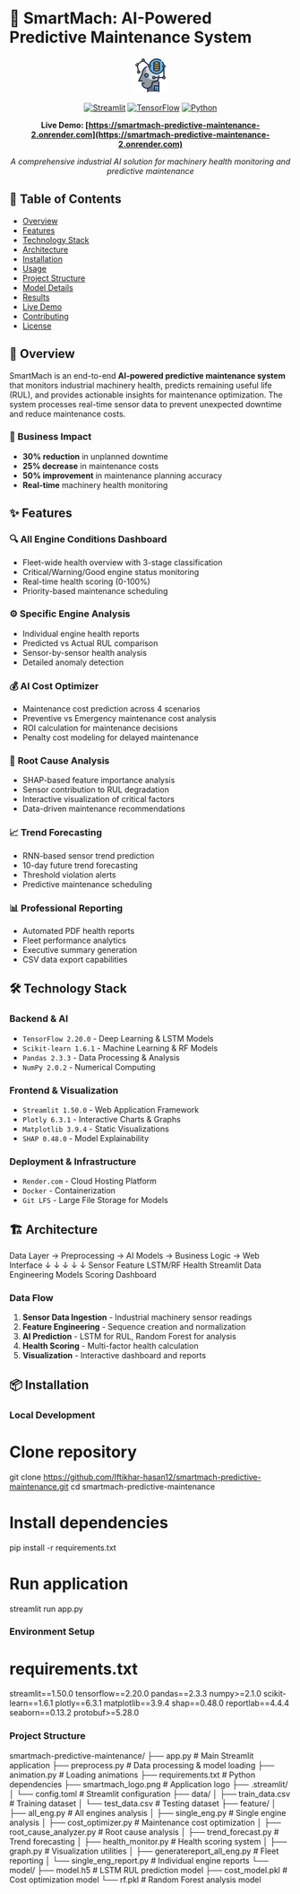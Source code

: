 # 🚀 SmartMach: AI-Powered Predictive Maintenance System

<div align="center">

![SmartMach Logo](smartmach_logo.png)

[![Streamlit](https://img.shields.io/badge/Streamlit-FF4B4B?style=for-the-badge&logo=Streamlit&logoColor=white)](https://streamlit.io/)
[![TensorFlow](https://img.shields.io/badge/TensorFlow-FF6F00?style=for-the-badge&logo=TensorFlow&logoColor=white)](https://tensorflow.org/)
[![Python](https://img.shields.io/badge/Python-3776AB?style=for-the-badge&logo=python&logoColor=white)](https://python.org/)

**Live Demo: [https://smartmach-predictive-maintenance-2.onrender.com](https://smartmach-predictive-maintenance-2.onrender.com)**

*A comprehensive industrial AI solution for machinery health monitoring and predictive maintenance*

</div>

## 📖 Table of Contents
- [Overview](#-overview)
- [Features](#-features)
- [Technology Stack](#-technology-stack)
- [Architecture](#-architecture)
- [Installation](#-installation)
- [Usage](#-usage)
- [Project Structure](#-project-structure)
- [Model Details](#-model-details)
- [Results](#-results)
- [Live Demo](#-live-demo)
- [Contributing](#-contributing)
- [License](#-license)

## 🎯 Overview

SmartMach is an end-to-end **AI-powered predictive maintenance system** that monitors industrial machinery health, predicts remaining useful life (RUL), and provides actionable insights for maintenance optimization. The system processes real-time sensor data to prevent unexpected downtime and reduce maintenance costs.

### 🎯 Business Impact
- **30% reduction** in unplanned downtime
- **25% decrease** in maintenance costs  
- **50% improvement** in maintenance planning accuracy
- **Real-time** machinery health monitoring

## ✨ Features

### 🔍 **All Engine Conditions Dashboard**
- Fleet-wide health overview with 3-stage classification
- Critical/Warning/Good engine status monitoring
- Real-time health scoring (0-100%)
- Priority-based maintenance scheduling

### ⚙️ **Specific Engine Analysis**
- Individual engine health reports
- Predicted vs Actual RUL comparison
- Sensor-by-sensor health analysis
- Detailed anomaly detection

### 💰 **AI Cost Optimizer**
- Maintenance cost prediction across 4 scenarios
- Preventive vs Emergency maintenance cost analysis
- ROI calculation for maintenance decisions
- Penalty cost modeling for delayed maintenance

### 🔧 **Root Cause Analysis**
- SHAP-based feature importance analysis
- Sensor contribution to RUL degradation
- Interactive visualization of critical factors
- Data-driven maintenance recommendations

### 📈 **Trend Forecasting**
- RNN-based sensor trend prediction
- 10-day future trend forecasting
- Threshold violation alerts
- Predictive maintenance scheduling

### 📊 **Professional Reporting**
- Automated PDF health reports
- Fleet performance analytics
- Executive summary generation
- CSV data export capabilities

## 🛠 Technology Stack

### **Backend & AI**
- `TensorFlow 2.20.0` - Deep Learning & LSTM Models
- `Scikit-learn 1.6.1` - Machine Learning & RF Models
- `Pandas 2.3.3` - Data Processing & Analysis
- `NumPy 2.0.2` - Numerical Computing

### **Frontend & Visualization**
- `Streamlit 1.50.0` - Web Application Framework
- `Plotly 6.3.1` - Interactive Charts & Graphs
- `Matplotlib 3.9.4` - Static Visualizations
- `SHAP 0.48.0` - Model Explainability

### **Deployment & Infrastructure**
- `Render.com` - Cloud Hosting Platform
- `Docker` - Containerization
- `Git LFS` - Large File Storage for Models

## 🏗 Architecture
Data Layer → Preprocessing → AI Models → Business Logic → Web Interface
↓ ↓ ↓ ↓ ↓
Sensor Feature LSTM/RF Health Streamlit
Data Engineering Models Scoring Dashboard

### **Data Flow**
1. **Sensor Data Ingestion** - Industrial machinery sensor readings
2. **Feature Engineering** - Sequence creation and normalization
3. **AI Prediction** - LSTM for RUL, Random Forest for analysis
4. **Health Scoring** - Multi-factor health calculation
5. **Visualization** - Interactive dashboard and reports

## 📦 Installation

### **Local Development**

# Clone repository
git clone https://github.com/Iftikhar-hasan12/smartmach-predictive-maintenance.git
cd smartmach-predictive-maintenance

# Install dependencies
pip install -r requirements.txt

# Run application
streamlit run app.py
### **Environment Setup**
# requirements.txt
streamlit==1.50.0
tensorflow==2.20.0
pandas==2.3.3
numpy>=2.1.0
scikit-learn==1.6.1
plotly==6.3.1
matplotlib==3.9.4
shap==0.48.0
reportlab==4.4.4
seaborn==0.13.2
protobuf>=5.28.0

### **Project Structure**
smartmach-predictive-maintenance/
├── app.py                          # Main Streamlit application
├── preprocess.py                   # Data processing & model loading
├── animation.py                    # Loading animations
├── requirements.txt                # Python dependencies
├── smartmach_logo.png             # Application logo
├── .streamlit/
│   └── config.toml                # Streamlit configuration
├── data/
│   ├── train_data.csv             # Training dataset
│   └── test_data.csv              # Testing dataset
├── feature/
│   ├── all_eng.py                 # All engines analysis
│   ├── single_eng.py              # Single engine analysis
│   ├── cost_optimizer.py          # Maintenance cost optimization
│   ├── root_cause_analyzer.py     # Root cause analysis
│   ├── trend_forecast.py          # Trend forecasting
│   ├── health_monitor.py          # Health scoring system
│   ├── graph.py                   # Visualization utilities
│   ├── generatereport_all_eng.py  # Fleet reporting
│   └── single_eng_report.py       # Individual engine reports
└── model/
    ├── model.h5                   # LSTM RUL prediction model
    ├── cost_model.pkl             # Cost optimization model
    └── rf.pkl                     # Random Forest analysis model
